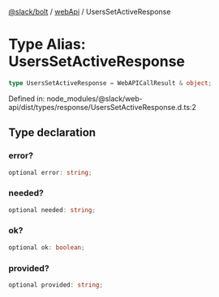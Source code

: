 [@slack/bolt](../../../../index.md) / [webApi](../index.md) / UsersSetActiveResponse

# Type Alias: UsersSetActiveResponse

```ts
type UsersSetActiveResponse = WebAPICallResult & object;
```

Defined in: node\_modules/@slack/web-api/dist/types/response/UsersSetActiveResponse.d.ts:2

## Type declaration

### error?

```ts
optional error: string;
```

### needed?

```ts
optional needed: string;
```

### ok?

```ts
optional ok: boolean;
```

### provided?

```ts
optional provided: string;
```
